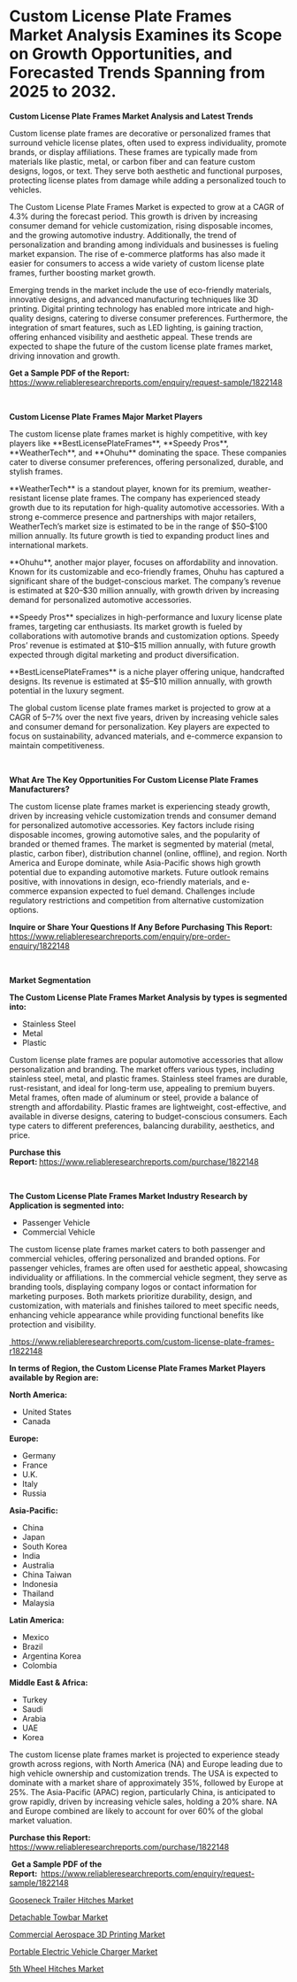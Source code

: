 <p><h1>Custom License Plate Frames Market Analysis Examines its Scope on Growth Opportunities, and Forecasted Trends Spanning from 2025 to 2032.</h1></p><p><strong>Custom License Plate Frames Market Analysis and Latest Trends</strong></p>
<p><p>Custom license plate frames are decorative or personalized frames that surround vehicle license plates, often used to express individuality, promote brands, or display affiliations. These frames are typically made from materials like plastic, metal, or carbon fiber and can feature custom designs, logos, or text. They serve both aesthetic and functional purposes, protecting license plates from damage while adding a personalized touch to vehicles.</p><p>The Custom License Plate Frames Market is expected to grow at a CAGR of 4.3% during the forecast period. This growth is driven by increasing consumer demand for vehicle customization, rising disposable incomes, and the growing automotive industry. Additionally, the trend of personalization and branding among individuals and businesses is fueling market expansion. The rise of e-commerce platforms has also made it easier for consumers to access a wide variety of custom license plate frames, further boosting market growth.</p><p>Emerging trends in the market include the use of eco-friendly materials, innovative designs, and advanced manufacturing techniques like 3D printing. Digital printing technology has enabled more intricate and high-quality designs, catering to diverse consumer preferences. Furthermore, the integration of smart features, such as LED lighting, is gaining traction, offering enhanced visibility and aesthetic appeal. These trends are expected to shape the future of the custom license plate frames market, driving innovation and growth.</p></p>
<p><strong>Get a Sample PDF of the Report:&nbsp;</strong> <a href="https://www.reliableresearchreports.com/enquiry/request-sample/1822148?utm_campaign=8&utm_medium=2&utm_source=Github&utm_content=ia&utm_term=22012025&utm_id=custom-license-plate-frames">https://www.reliableresearchreports.com/enquiry/request-sample/1822148</a></p>
<p>&nbsp;</p>
<p><strong>Custom License Plate Frames Major Market Players</strong></p>
<p><p>The custom license plate frames market is highly competitive, with key players like **BestLicensePlateFrames**, **Speedy Pros**, **WeatherTech**, and **Ohuhu** dominating the space. These companies cater to diverse consumer preferences, offering personalized, durable, and stylish frames.</p><p>**WeatherTech** is a standout player, known for its premium, weather-resistant license plate frames. The company has experienced steady growth due to its reputation for high-quality automotive accessories. With a strong e-commerce presence and partnerships with major retailers, WeatherTech’s market size is estimated to be in the range of $50–$100 million annually. Its future growth is tied to expanding product lines and international markets.</p><p>**Ohuhu**, another major player, focuses on affordability and innovation. Known for its customizable and eco-friendly frames, Ohuhu has captured a significant share of the budget-conscious market. The company’s revenue is estimated at $20–$30 million annually, with growth driven by increasing demand for personalized automotive accessories.</p><p>**Speedy Pros** specializes in high-performance and luxury license plate frames, targeting car enthusiasts. Its market growth is fueled by collaborations with automotive brands and customization options. Speedy Pros’ revenue is estimated at $10–$15 million annually, with future growth expected through digital marketing and product diversification.</p><p>**BestLicensePlateFrames** is a niche player offering unique, handcrafted designs. Its revenue is estimated at $5–$10 million annually, with growth potential in the luxury segment.</p><p>The global custom license plate frames market is projected to grow at a CAGR of 5–7% over the next five years, driven by increasing vehicle sales and consumer demand for personalization. Key players are expected to focus on sustainability, advanced materials, and e-commerce expansion to maintain competitiveness.</p></p>
<p>&nbsp;</p>
<p><strong>What Are The Key Opportunities For Custom License Plate Frames Manufacturers?</strong></p>
<p><p>The custom license plate frames market is experiencing steady growth, driven by increasing vehicle customization trends and consumer demand for personalized automotive accessories. Key factors include rising disposable incomes, growing automotive sales, and the popularity of branded or themed frames. The market is segmented by material (metal, plastic, carbon fiber), distribution channel (online, offline), and region. North America and Europe dominate, while Asia-Pacific shows high growth potential due to expanding automotive markets. Future outlook remains positive, with innovations in design, eco-friendly materials, and e-commerce expansion expected to fuel demand. Challenges include regulatory restrictions and competition from alternative customization options.</p></p>
<p><strong>Inquire or Share Your Questions If Any Before Purchasing This Report:</strong> <a href="https://www.reliableresearchreports.com/enquiry/pre-order-enquiry/1822148?utm_campaign=8&utm_medium=2&utm_source=Github&utm_content=ia&utm_term=22012025&utm_id=custom-license-plate-frames">https://www.reliableresearchreports.com/enquiry/pre-order-enquiry/1822148</a></p>
<p>&nbsp;</p>
<p><strong>Market Segmentation</strong></p>
<p><strong>The Custom License Plate Frames Market Analysis by types is segmented into:</strong></p>
<p><ul><li>Stainless Steel</li><li>Metal</li><li>Plastic</li></ul></p>
<p><p>Custom license plate frames are popular automotive accessories that allow personalization and branding. The market offers various types, including stainless steel, metal, and plastic frames. Stainless steel frames are durable, rust-resistant, and ideal for long-term use, appealing to premium buyers. Metal frames, often made of aluminum or steel, provide a balance of strength and affordability. Plastic frames are lightweight, cost-effective, and available in diverse designs, catering to budget-conscious consumers. Each type caters to different preferences, balancing durability, aesthetics, and price.</p></p>
<p><strong>Purchase this Report:&nbsp;</strong><a href="https://www.reliableresearchreports.com/purchase/1822148?utm_campaign=8&utm_medium=2&utm_source=Github&utm_content=ia&utm_term=22012025&utm_id=custom-license-plate-frames">https://www.reliableresearchreports.com/purchase/1822148</a></p>
<p>&nbsp;</p>
<p><strong>The Custom License Plate Frames Market Industry Research by Application is segmented into:</strong></p>
<p><ul><li>Passenger Vehicle</li><li>Commercial Vehicle</li></ul></p>
<p><p>The custom license plate frames market caters to both passenger and commercial vehicles, offering personalized and branded options. For passenger vehicles, frames are often used for aesthetic appeal, showcasing individuality or affiliations. In the commercial vehicle segment, they serve as branding tools, displaying company logos or contact information for marketing purposes. Both markets prioritize durability, design, and customization, with materials and finishes tailored to meet specific needs, enhancing vehicle appearance while providing functional benefits like protection and visibility.</p></p>
<p><a href="https://www.reliableresearchreports.com/custom-license-plate-frames-r1822148?utm_campaign=8&utm_medium=2&utm_source=Github&utm_content=ia&utm_term=22012025&utm_id=custom-license-plate-frames">&nbsp;https://www.reliableresearchreports.com/custom-license-plate-frames-r1822148</a></p>
<p><strong>In terms of Region, the Custom License Plate Frames Market Players available by Region are:</strong></p>
<p>
    <p> <strong> North America: </strong>
        <ul>
            <li>United States</li>
            <li>Canada</li>
        </ul>
        </p> 
    <p> <strong> Europe: </strong>
        <ul>
            <li>Germany</li>
            <li>France</li>
            <li>U.K.</li>
            <li>Italy</li>
            <li>Russia</li>
        </ul>
        </p> 
    <p> <strong> Asia-Pacific: </strong>
        <ul>
            <li>China</li>
            <li>Japan</li>
            <li>South Korea</li>
            <li>India</li>
            <li>Australia</li>
            <li>China Taiwan</li>
            <li>Indonesia</li>
            <li>Thailand</li>
            <li>Malaysia</li>
        </ul>
        </p> 
    <p> <strong> Latin America: </strong>
        <ul>
            <li>Mexico</li>
            <li>Brazil</li>
            <li>Argentina Korea</li>
            <li>Colombia</li>
        </ul>
        </p> 
    <p> <strong> Middle East & Africa: </strong>
        <ul>
            <li>Turkey</li>
            <li>Saudi</li>
            <li>Arabia</li>
            <li>UAE</li>
            <li>Korea</li>
        </ul>
    </p>
    </p>
<p><p>The custom license plate frames market is projected to experience steady growth across regions, with North America (NA) and Europe leading due to high vehicle ownership and customization trends. The USA is expected to dominate with a market share of approximately 35%, followed by Europe at 25%. The Asia-Pacific (APAC) region, particularly China, is anticipated to grow rapidly, driven by increasing vehicle sales, holding a 20% share. NA and Europe combined are likely to account for over 60% of the global market valuation.</p></p>
<p><strong>Purchase this Report: </strong><a href="https://www.reliableresearchreports.com/purchase/1822148?utm_campaign=8&utm_medium=2&utm_source=Github&utm_content=ia&utm_term=22012025&utm_id=custom-license-plate-frames">https://www.reliableresearchreports.com/purchase/1822148</a></p>
<p>&nbsp;<strong>Get a Sample PDF of the Report:&nbsp;&nbsp;</strong><a href="https://www.reliableresearchreports.com/enquiry/request-sample/1822148?utm_campaign=8&utm_medium=2&utm_source=Github&utm_content=ia&utm_term=22012025&utm_id=custom-license-plate-frames">https://www.reliableresearchreports.com/enquiry/request-sample/1822148</a></p>
<p><strong></strong></p>
<p><p><a href="https://github.com/comasnickie/Market-Research-Report-List-1/blob/main/gooseneck-trailer-hitches-market.md?utm_campaign=8&utm_medium=2&utm_source=Github&utm_content=ia&utm_term=22012025&utm_id=custom-license-plate-frames">Gooseneck Trailer Hitches Market</a></p><p><a href="https://github.com/bornergabrielle89/Market-Research-Report-List-1/blob/main/detachable-towbar-market.md?utm_campaign=8&utm_medium=2&utm_source=Github&utm_content=ia&utm_term=22012025&utm_id=custom-license-plate-frames">Detachable Towbar Market</a></p><p><a href="https://github.com/PeterParrish5/Market-Research-Report-List-7/blob/main/commercial-aerospace-3d-printing-market.md?utm_campaign=8&utm_medium=2&utm_source=Github&utm_content=ia&utm_term=22012025&utm_id=custom-license-plate-frames">Commercial Aerospace 3D Printing Market</a></p><p><a href="https://github.com/wileonie19657/Market-Research-Report-List-1/blob/main/portable-electric-vehicle-charger-market.md?utm_campaign=8&utm_medium=2&utm_source=Github&utm_content=ia&utm_term=22012025&utm_id=custom-license-plate-frames">Portable Electric Vehicle Charger Market</a></p><p><a href="https://github.com/mcfred89/Market-Research-Report-List-1/blob/main/5th-wheel-hitches-market.md?utm_campaign=8&utm_medium=2&utm_source=Github&utm_content=ia&utm_term=22012025&utm_id=custom-license-plate-frames">5th Wheel Hitches Market</a></p></p>